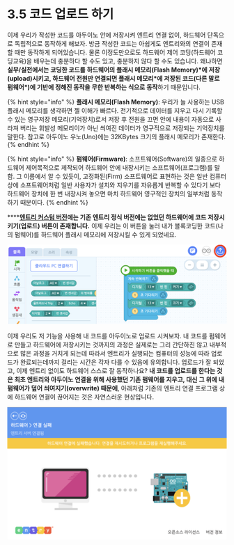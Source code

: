 # 3.5 코드 업로드 하기

이제 우리가 작성한 코드를 아두이노 안에 저장시켜 엔트리 연결 없이, 하드웨어 단독으로 독립적으로 동작하게 해보자. 방금 작성한 코드는 아쉽게도 엔트리와의 연결이 존재할 때만 동작하게 되어있습니다. 물론 이정도만으로도 하드웨어 제어 코딩\(하드웨어 코딩교육\)을 배우는데 충분하다 할 수도 있고, 충분하지 않다 할 수도 있습니다. 왜냐하면 **실무/실전에서는 코딩한 코드를 하드웨어의 플래시 메모리\(Flash Memory\)\*에 저장\(upload\)시키고, 하드웨어 전원만 연결되면 플래시 메모리\*에 저장된 코드\(다른 말로 펌웨어\*\)에 기반에 정해진 동작을 무한 반복하는 식으로 동작**하기 때문입니다.

{% hint style="info" %}
**플래시 메모리\(Flash Memory\)**: 우리가 늘 사용하는 USB 플래시 메모리를 생각하면 젤 이해가 빠르다. 전기적으로 데이터를 지우고 다시 기록할 수 있는 영구저장 메모리\(기억장치\)로서 저장 후 전원을 끄면 안에 내용이 자동으로 사라져 버리는 휘발성 메모리이가 아닌 씌여진 데이터가 영구적으로 저장되는 기억장치를 말한다.  참고로 아두이노 우노\(Uno\)에는 32KBytes 크기의 플래시 메모리가 존재한다.
{% endhint %}

{% hint style="info" %}
**펌웨어\(Firmware\)**: 소프트웨어\(Software\)의 일종으로 하드웨어 제어목적으로 제작되어 하드웨어 안에 내장시키는 소프트웨어\(프로그램\)를 말함. 그 이름에서 알 수 있듯이, 고정화된\(Firm\) 소프트웨어로 표현하는 것은 일반 컴퓨터 상에 소프트웨어처럼 일반 사용자가 설치와 지우기를 자유롭게 반복할 수 있다기 보다 하드웨어 장치에 한 번 내장시켜 놓으면 마치 하드웨어 영구적인 장치의 일부처럼 동작하기 때문이다.
{% endhint %}

\*\*\*\*[**엔트리 커스텀 버전**](https://github.com/JeongJun-Lee/entry-offline)**에는 기존 엔트리 정식 버전에는 없었던 하드웨어에 코드 저장시키기\(업로드\) 버튼이 존재합니다.** 이제 우리는 이 버튼을 눌러 내가 블록코딩한 코드\(나의 펌웨어\)를 하드웨어 플래시 메모리에 저장시킬 수 있게 되었네요.

![](../.gitbook/assets/upload.png)

이제 우리도 저 기능을 사용해 내 코드를 아두이노로 업로드 시켜보자. 내 코드를 펌웨어로 만들고 하드웨어에 저장시키는 것까지의 과정은 실제로는 그리 간단하진 않고 내부적으로 많은 과정을 거치게 되는데 따라서 엔트리가 실행되는 컴퓨터의 성능에 따라 업로드가 완료되는데까지 걸리는 시간은 각자 다를 수 있음에 유의합니다. 업로드가 잘 되었고, 이제 엔트리 없이도 하드웨어 스스로 잘 동작하나요? **내 코드를 업로드를 한다는 것은 최초 엔트리와 아두이노 연결을 위해 사용했던 기존 펌웨어를 지우고, 대신 그 위에 내 펌웨어가 덮어 씌여지기\(overwrite\) 때문에**, 아래처럼 기존의 엔트리 연결 프로그램 상에 하드웨어 연결이 끊어지는 것은 자연스러운 현상입니다.

![](../.gitbook/assets/image%20%286%29.png)



